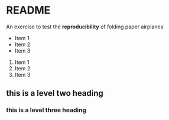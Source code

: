 # README
An exercise to test the **reproducibility** of folding paper airplanes

* Item 1
* Item 2
* Item 3

1. Item 1
1. Item 2
1. Item 3

## this is a level two heading

### this is a level three heading

